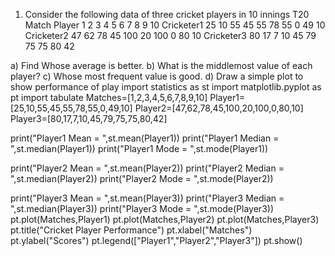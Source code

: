 1.	Consider the following data of three cricket players in 10 innings T20 Match
Player	1	2	3	4	5	6	7	8	9	10
Cricketer1	25	10	55	45	55	78	55	0	49	10
Cricketer2	47	62	78	45	100	20	100	0	80	10
Cricketer3	80	17	7	10	45	79	75	75	80	42

a)	Find Whose average is better.
b)	What is the middlemost value of each player?
c)	Whose most frequent value is good.
d)	Draw a simple plot to show performance of play
import statistics as st
import matplotlib.pyplot as pt
import tabulate
Matches=[1,2,3,4,5,6,7,8,9,10]
Player1=[25,10,55,45,55,78,55,0,49,10]
Player2=[47,62,78,45,100,20,100,0,80,10]
Player3=[80,17,7,10,45,79,75,75,80,42]

print("Player1 Mean = ",st.mean(Player1))
print("Player1 Median = ",st.median(Player1))
print("Player1 Mode = ",st.mode(Player1))

print("Player2 Mean = ",st.mean(Player2))
print("Player2 Median = ",st.median(Player2))
print("Player2 Mode = ",st.mode(Player2))

print("Player3 Mean = ",st.mean(Player3))
print("Player3 Median = ",st.median(Player3))
print("Player3 Mode = ",st.mode(Player3))
pt.plot(Matches,Player1)
pt.plot(Matches,Player2)
pt.plot(Matches,Player3)
pt.title("Cricket Player Performance")
pt.xlabel("Matches")
pt.ylabel("Scores")
pt.legend(["Player1","Player2","Player3"])
pt.show()
   
